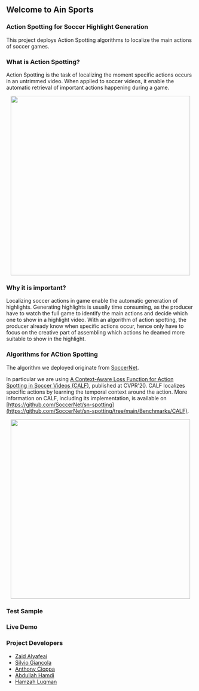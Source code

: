 ## Welcome to Ain Sports

### Action Spotting for Soccer Highlight Generation

This project deploys Action Spotting algorithms to localize the main actions of soccer games.

### What is Action Spotting?

Action Spotting is the task of localizing the moment specific actions occurs in an untrimmed video.
When applied to soccer videos, it enable the automatic retrieval of important actions happening during a game.

<p align="center">
    <img src="https://github.com/zaidalyafeai/Ain-Sports/raw/main/img/Abstract.png" width="480">
</p>


### Why it is important?

Localizing soccer actions in game enable the automatic generation of highlights. 
Generating highlights is usually time consuming, as the producer have to watch the full game to identify the main actions and decide which one to show in a highlight video. 
With an algorithm of action spotting, the producer already know when specific actions occur, hence only have to focus on the creative part of assembling which actions he deamed more suitable to show in the highlight.

### Algorithms for ACtion Spotting

The algorithm we deployed originate from [SoccerNet](https://www.soccer-net.org/).

In particular we are using [A Context-Aware Loss Function for Action Spotting in Soccer Videos (CALF)](https://openaccess.thecvf.com/content_CVPR_2020/papers/Cioppa_A_Context-Aware_Loss_Function_for_Action_Spotting_in_Soccer_Videos_CVPR_2020_paper.pdf), published at CVPR'20.
CALF localizes specific actions by learning the temporal context around the action.
More information on CALF, including its implementation, is available on [https://github.com/SoccerNet/sn-spotting](https://github.com/SoccerNet/sn-spotting/tree/main/Benchmarks/CALF).

<p align="center">
    <img src="https://github.com/zaidalyafeai/Ain-Sports/raw/main/img/Abstract-CALF.png" width="480">
</p>

### Test Sample 

<html>
    <script src="https://code.jquery.com/jquery-1.10.2.js"></script>
    <div id="a-placeholder"></div>
    <script>
        $(function(){
        $("#a-placeholder").load("sample.html");
        });
    </script>
</html>

### Live Demo 
<html>
    <script src="https://code.jquery.com/jquery-1.10.2.js"></script>
    <div id="b-placeholder"></div>
    <script>
        $(function(){
        $("#b-placeholder").load("upload.html");
        });
    </script>
</html>


### Project Developers

- [Zaid Alyafeai](https://github.com/zaidalyafeai/)
- [Silvio Giancola](https://github.com/silviogiancola/)
- [Anthony Cioppa](https://github.com/cioppaanthony/)
- [Abdullah Hamdi](https://github.com/ajhamdi/)
- [Hamzah Luqman](https://github.com/Hamzah-Luqman/)
